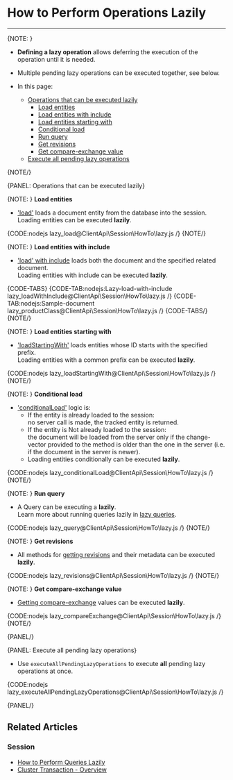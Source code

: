 # How to Perform Operations Lazily

---

{NOTE: }

* **Defining a lazy operation** allows deferring the execution of the operation until it is needed.  

* Multiple pending lazy operations can be executed together, see below. 

* In this page:
   * [Operations that can be executed lazily](../../../client-api/session/how-to/perform-operations-lazily#operations-that-can-be-executed-lazily)  
      * [Load entities](../../../client-api/session/how-to/perform-operations-lazily#loadEntities)  
      * [Load entities with include](../../../client-api/session/how-to/perform-operations-lazily#loadWithInclude)  
      * [Load entities starting with](../../../client-api/session/how-to/perform-operations-lazily#loadStartingWith)
      * [Conditional load](../../../client-api/session/how-to/perform-operations-lazily#conditionalLoad)
      * [Run query](../../../client-api/session/how-to/perform-operations-lazily#runQuery)
      * [Get revisions](../../../client-api/session/how-to/perform-operations-lazily#getRevisons)  
      * [Get compare-exchange value](../../../client-api/session/how-to/perform-operations-lazily#getCompareExchange)     
   * [Execute all pending lazy operations](../../../client-api/session/how-to/perform-operations-lazily#execute-all-pending-lazy-operations)  

{NOTE/}

{PANEL: Operations that can be executed lazily}

{NOTE: }
<a id="loadEntities" /> __Load entities__

* ['load'](../../../client-api/session/loading-entities#load) loads a document entity from the database into the session.  
  Loading entities can be executed __lazily__.   

{CODE:nodejs lazy_load@ClientApi\Session\HowTo\lazy.js /}
{NOTE/}

{NOTE: }
<a id="loadWithInclude" /> __Load entities with include__

* ['load' with include](../../../client-api/session/loading-entities#load-with-includes) loads both the document and the specified related document.    
  Loading entities with include can be executed __lazily__.

{CODE-TABS}
{CODE-TAB:nodejs:Lazy-load-with-include lazy_loadWithInclude@ClientApi\Session\HowTo\lazy.js /}
{CODE-TAB:nodejs:Sample-document lazy_productClass@ClientApi\Session\HowTo\lazy.js /}
{CODE-TABS/}
{NOTE/}

{NOTE: }
<a id="loadStartingWith" /> __Load entities starting with__

* ['loadStartingWith'](../../../client-api/session/loading-entities#loadstartingwith) loads entities whose ID starts with the specified prefix.  
  Loading entities with a common prefix can be executed __lazily__.

{CODE:nodejs lazy_loadStartingWith@ClientApi\Session\HowTo\lazy.js /}
{NOTE/}

{NOTE: }
<a id="conditionalLoad" /> __Conditional load__

* ['conditionalLoad'](../../../client-api/session/loading-entities#conditionalload) logic is: 
  * If the entity is already loaded to the session:  
    no server call is made, the tracked entity is returned.    
  * If the entity is Not already loaded to the session:  
    the document will be loaded from the server only if the change-vector provided to the method is older than the one in the server
    (i.e. if the document in the server is newer).
  * Loading entities conditionally can be executed __lazily__.  

{CODE:nodejs lazy_conditionalLoad@ClientApi\Session\HowTo\lazy.js /}
{NOTE/}

{NOTE: }
<a id="runQuery" /> __Run query__

* A Query can be executing a __lazily__.  
  Learn more about running queries lazily in [lazy queries](../../../client-api/session/querying/how-to-perform-queries-lazily).

{CODE:nodejs lazy_query@ClientApi\Session\HowTo\lazy.js /}
{NOTE/}

{NOTE: }
<a id="getRevisons" /> __Get revisions__

* All methods for [getting revisions](../../../client-api/session/revisions/loading#revisions-loading-revisions) and their metadata can be executed __lazily__.

{CODE:nodejs lazy_revisions@ClientApi\Session\HowTo\lazy.js /}
{NOTE/}

{NOTE: }
<a id="getCompareExchange" /> __Get compare-exchange value__

* [Getting compare-exchange](../../../client-api/session/cluster-transaction/compare-exchange#get-compare-exchange) values can be executed __lazily__.

{CODE:nodejs lazy_compareExchange@ClientApi\Session\HowTo\lazy.js /}
{NOTE/}

{PANEL/}

{PANEL: Execute all pending lazy operations}

* Use `executeAllPendingLazyOperations` to execute **all** pending lazy operations at once. 

{CODE:nodejs lazy_executeAllPendingLazyOperations@ClientApi\Session\HowTo\lazy.js /}

{PANEL/}

## Related Articles

### Session

- [How to Perform Queries Lazily](../../../client-api/session/querying/how-to-perform-queries-lazily)
- [Cluster Transaction - Overview](../../../client-api/session/cluster-transaction/overview)
